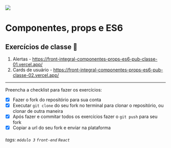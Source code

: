 ![](https://i.imgur.com/xG74tOh.png)

# Componentes, props e ES6

## Exercícios de classe 🏫

1. Alertas - <https://front-integral-componentes-props-es6-pub-classe-01.vercel.app/>
2. Cards de usuário - <https://front-integral-componentes-props-es6-pub-classe-02.vercel.app/>

---

Preencha a checklist para fazer os exercícios:

- [x] Fazer o fork do repositório para sua conta
- [x] Executar `git clone` do seu fork no terminal para clonar o repositório, ou clonar de outra maneira
- [x] Após fazer e commitar todos os exercícios fazer o `git push` para seu fork
- [x] Copiar a url do seu fork e enviar na plataforma

###### tags: `módulo 3` `front-end` `React`
